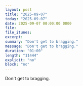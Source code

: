 ```yaml
---
layout: post
title: "2025-09-07"
today: "2025-09-07"
date: 2025-09-07 00:00:00 0000
file:
file_itunes:
excerpt:
summary: "Don't get to bragging."
message: "Don't get to bragging."
duration: "01:00"
length: "11444"
explicit: "no"
block: "no"
---
```

Don't get to bragging.

